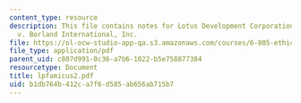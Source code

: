 ```yaml
---
content_type: resource
description: This file contains notes for Lotus Development Corporation, Petitioner,
  v. Borland International, Inc.
file: https://ol-ocw-studio-app-qa.s3.amazonaws.com/courses/6-805-ethics-and-the-law-on-the-electronic-frontier-fall-2005/b1db764b412ca7f6d585ab656ab715b7_lpfamicus2.pdf
file_type: application/pdf
parent_uid: c807d991-0c36-a7b6-1022-b5e758877384
resourcetype: Document
title: lpfamicus2.pdf
uid: b1db764b-412c-a7f6-d585-ab656ab715b7
---
```

